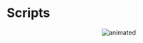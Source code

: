 # Scripts
<p align="center">
  <img src="[demo.gif](https://github.com/user-attachments/assets/6d62bb30-8028-41df-acdd-d02382cbdcca)" alt="animated" />
</p>  
